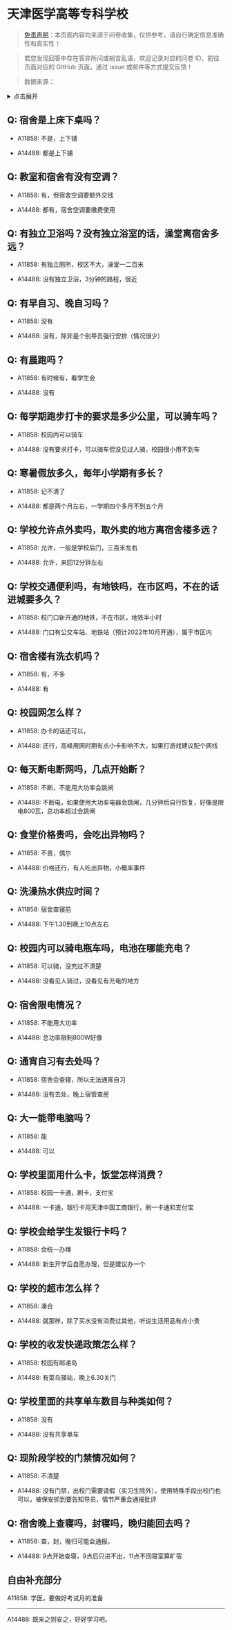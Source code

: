 # 天津医学高等专科学校

> [免责声明](https://colleges.chat/#_3)：本页面内容均来源于问卷收集，仅供参考，请自行确定信息准确性和真实性！

> 若您发现回答中存在答非所问或胡言乱语，欢迎记录对应的问卷 ID，前往页面对应的 GitHub 页面，通过 issue 或邮件等方式提交反馈！

> 数据来源：

<details><summary>点击展开</summary>
<ul>
<li>A11858: xingchenyang1119@126.com (2022 年 06 月)</li>
<li>A14488: 匿名 (2022 年 07 月)</li>
</ul>
</details>

## Q: 宿舍是上床下桌吗？

- A11858: 不是，上下铺

- A14488: 都是上下铺

## Q: 教室和宿舍有没有空调？

- A11858: 有，但宿舍空调要额外交钱

- A14488: 都有，宿舍空调要缴费使用

## Q: 有独立卫浴吗？没有独立浴室的话，澡堂离宿舍多远？

- A11858: 有独立厕所，校区不大，澡堂一二百米

- A14488: 没有独立卫浴，3分钟的路程，很近

## Q: 有早自习、晚自习吗？

- A11858: 没有

- A14488: 没有，除非是个别导员强行安排（情况很少）

## Q: 有晨跑吗？

- A11858: 有时候有，看学生会

- A14488: 没有

## Q: 每学期跑步打卡的要求是多少公里，可以骑车吗？

- A11858: 校园内可以骑车

- A14488: 没有要求打卡，可以骑车但没见过人骑，校园很小用不到车

## Q: 寒暑假放多久，每年小学期有多长？

- A11858: 记不清了

- A14488: 都是两个月左右，一学期四个多月不到五个月

## Q: 学校允许点外卖吗，取外卖的地方离宿舍楼多远？

- A11858: 允许，一般是学校后门，三百米左右

- A14488: 允许，来回12分钟左右

## Q: 学校交通便利吗，有地铁吗，在市区吗，不在的话进城要多久？

- A11858: 校门口新开通的地铁，不在市区，地铁半小时

- A14488: 门口有公交车站、地铁站（预计2022年10月开通），属于市区内

## Q: 宿舍楼有洗衣机吗？

- A11858: 有，不多

- A14488: 有

## Q: 校园网怎么样？

- A11858: 办卡的话还可以，

- A14488: 还行，高峰用网时期有点小卡影响不大，如果打游戏建议配个网线

## Q: 每天断电断网吗，几点开始断？

- A11858: 不断，不能用大功率会跳闸

- A14488: 不断电，如果使用大功率电器会跳闸，几分钟后自行恢复，好像是限电800瓦，总功率超过会跳闸

## Q: 食堂价格贵吗，会吃出异物吗？

- A11858: 不贵，偶尔

- A14488: 价格还行，有人吃出异物，小概率事件

## Q: 洗澡热水供应时间？

- A11858: 宿舍查寝前

- A14488: 下午1.30到晚上10点左右

## Q: 校园内可以骑电瓶车吗，电池在哪能充电？

- A11858: 可以骑，没充过不清楚

- A14488: 没看见人骑过，没看见有充电的地方

## Q: 宿舍限电情况？

- A11858: 不能用大功率

- A14488: 总功率限制800W好像

## Q: 通宵自习有去处吗？

- A11858: 宿舍会查寝，所以无法通宵自习

- A14488: 没有去处，晚上宿管查房

## Q: 大一能带电脑吗？

- A11858: 能

- A14488: 可以

## Q: 学校里面用什么卡，饭堂怎样消费？

- A11858: 校园一卡通，刷卡，支付宝

- A14488: 一卡通，银行卡用天津中国工商银行，刷一卡通和支付宝

## Q: 学校会给学生发银行卡吗？

- A11858: 会统一办理

- A14488: 新生开学后自愿办理，但是建议办一个

## Q: 学校的超市怎么样？

- A11858: 凑合

- A14488: 就那样，除了买水没有消费过其他，听说生活用品有点小贵

## Q: 学校的收发快递政策怎么样？

- A11858: 校园有邮递岛

- A14488: 有菜鸟驿站，晚上6.30关门

## Q: 学校里面的共享单车数目与种类如何？

- A11858: 没有

- A14488: 没有共享单车

## Q: 现阶段学校的门禁情况如何？

- A11858: 不清楚

- A14488: 没有门禁，出校门需要请假（实习生除外），使用特殊手段出校门也可以，被保安抓到要告知导员，情节严重会通报批评

## Q: 宿舍晚上查寝吗，封寝吗，晚归能回去吗？

- A11858: 查，封，晚归可能会通报。

- A14488: 9点开始查寝，9点后只进不出，11点不回寝室算旷宿

## 自由补充部分

A11858: 学医，要做好考试月的准备

***

A14488: 既来之则安之，好好学习吧。